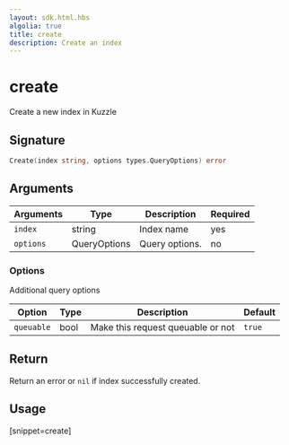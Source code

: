 ```yaml
---
layout: sdk.html.hbs
algolia: true
title: create
description: Create an index
---
```


# create

Create a new index in Kuzzle

## Signature

```go
Create(index string, options types.QueryOptions) error
```

## Arguments

| Arguments | Type         | Description                           | Required |
| --------- | ------------ | ------------------------------------- | -------- |
| `index`   | string       | Index name                            | yes      |
| `options` | QueryOptions | Query options. | no       |

### **Options**

Additional query options

| Option     | Type    | Description                       | Default |
| ---------- | ------- | --------------------------------- | ------- |
| `queuable` | bool | Make this request queuable or not | `true`  |

## Return

Return an error or `nil` if index successfully created.

## Usage

[snippet=create]
